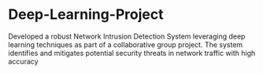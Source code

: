 # Deep-Learning-Project
Developed a robust Network Intrusion Detection System leveraging deep learning techniques as part of a collaborative group project. The system identifies and mitigates potential security threats in network traffic with high accuracy
